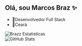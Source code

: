 ## Olá, sou Marcos Braz ✨
- 📝Desenvolvedor Full Stack
- 🌱Ceará

![Brazz Estatisticas](https://github-readme-stats.vercel.app/api?username=marcosbraz1&show_icons=true&theme=transparent&hide_border) <br/> ![GitHub Stats](https://github-readme-stats.vercel.app/api/top-langs/?username=marcosbraz1&theme=tokyonight&show_icons=true&hide_border=true&layout=compact)
